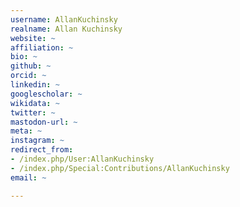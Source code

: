 ```yaml
---
username: AllanKuchinsky
realname: Allan Kuchinsky
website: ~
affiliation: ~
bio: ~
github: ~
orcid: ~
linkedin: ~
googlescholar: ~
wikidata: ~
twitter: ~
mastodon-url: ~
meta: ~
instagram: ~
redirect_from:
- /index.php/User:AllanKuchinsky
- /index.php/Special:Contributions/AllanKuchinsky
email: ~

---
```

